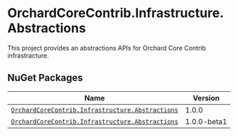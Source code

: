 # OrchardCoreContrib.Infrastructure.Abstractions

This project provides an abstractions APIs for Orchard Core Contrib infrastracture.

## NuGet Packages

| Name | Version |
| --- | --- |
| [`OrchardCoreContrib.Infrastructure.Abstractions`](https://www.nuget.org/packages/OrchardCoreContrib.Infrastructure.Abstractions/1.0.0) | 1.0.0 |
| [`OrchardCoreContrib.Infrastructure.Abstractions`](https://www.nuget.org/packages/OrchardCoreContrib.Infrastructure.Abstractions/1.0.0-beta1) | 1.0.0-beta1 |
